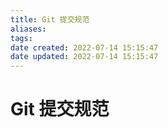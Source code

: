 ```yaml
---
title: Git 提交规范
aliases: 
tags: 
date created: 2022-07-14 15:15:47
date updated: 2022-07-14 15:15:47
---
```


# Git 提交规范
## 